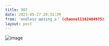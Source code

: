 ```yaml
---
title: 907
date: 2023-05-27 20:31:39
from: 'endless шизing ⍼' (channel1162404975)
layout: post
---
```


![image](photos/photo_62@27-05-2023_20-31-39.jpg)


